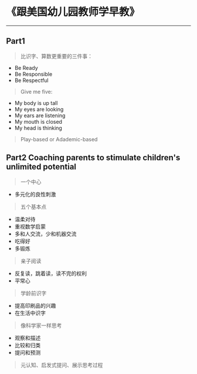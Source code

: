 # 《跟美国幼儿园教师学早教》
---

## Part1

> 比识字、算数更重要的三件事：
* Be Ready
* Be Responsible
* Be Respectful


> Give me five:
* My body is up tall
* My eyes are looking
* My ears are listening
* My mouth is closed
* My head is thinking

> Play-based or Adademic-based

## Part2 Coaching parents to stimulate children's unlimited potential

> 一个中心
* 多元化的良性刺激

> 五个基本点
* 温柔对待
* 重视数学启蒙
* 多和人交流，少和机器交流
* 吃得好
* 多锻炼

> 亲子阅读
* 反复读，跳着读，读不完的权利
* 平常心

> 学龄前识字
* 提高印刷品的兴趣
* 在生活中识字

> 像科学家一样思考
* 观察和描述
* 比较和归类
* 提问和预测

> 元认知、启发式提问、展示思考过程
